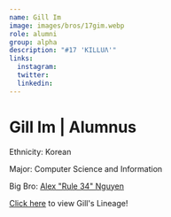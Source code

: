 ```yaml
---
name: Gill Im
image: images/bros/17gim.webp
role: alumni
group: alpha
description: "#17 'KILLUΛ'"
links:
  instagram: 
  twitter: 
  linkedin: 
---
```


# Gill Im | Alumnus
Ethnicity: Korean

Major: Computer Science and Information

Big Bro: [Alex "Rule 34" Nguyen](05anguyen)

[Click here](/ujis/) to view Gill's Lineage!

